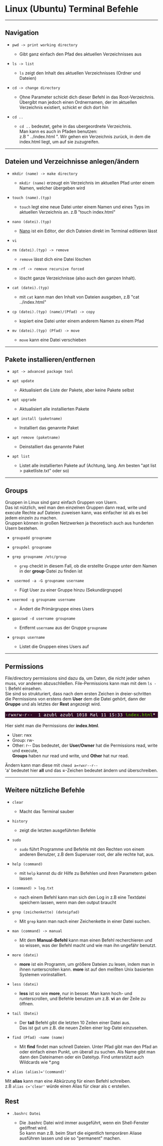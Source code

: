 # Linux (Ubuntu) Terminal Befehle

- - -

## Navigation

-     pwd -> print working directory
    - Gibt ganz einfach den Pfad des aktuellen Verzeichnisses aus
-     ls -> list
    - ```ls``` zeigt den Inhalt
      des aktuellen Verzeichnisses (Ordner und Dateien)
-     cd -> change directory
    - Ohne Parameter schickt dich dieser Befehl in das Root-Verzeichnis.\
      Übergibt man jedoch einen Ordnernamen,
      der im aktuellen Verzeichnis existiert,
      schickt er dich dort hin
-     cd ..
    - ```cd ..``` bedeutet, gehe in das ubergeordnete Verzeichnis.\
      Man kann es auch in Pfaden benutzen:\
      z.B " ../index.html ".
      Wir gehen ein Verzeichnis zurück,
      in dem die index.html liegt, um auf sie zuzugreifen.

- - -

## Dateien und Verzeichnisse anlegen/ändern

-     mkdir (name) -> make directory
    - ```mkdir (name)``` erzeugt ein Verzeichnis im aktuellen Pfad unter einem Namen,
      welcher übergeben wird
-     touch (name).(typ)
    - ```touch``` legt eine neue Datei unter einem Namen
      und eines Typs im aktuellen Verzeichnis an.
      z.B "touch index.html"
-     nano (datei).(typ)
    - [Nano](https://www.nano-editor.org/) ist ein Editor, der dich Dateien
      direkt im Terminal editieren lässt
-     vi

-     rm (datei).(typ) -> remove
    - ```remove``` lässt dich eine Datei löschen
-     rm -rf -> remove recursive forced
    - löscht ganze Verzeichnisse (also auch den ganzen Inhalt).
-     cat (datei).(typ)
    - mit ```cat``` kann man den Inhalt von Dateien ausgeben, z.B "cat ../index.html"
-     cp (datei).(typ) (name)/(Pfad) -> copy
    - kopiert eine Datei unter einem anderem Namen zu einem Pfad
-     mv (datei).(typ) (Pfad) -> move
    - ```move``` kann eine Datei verschieben

- - -

## Pakete installieren/entfernen

-     apt -> advanced package tool
-     apt update
    - Aktualisiert die Liste der Pakete, aber keine Pakete selbst
-     apt upgrade
    - Aktualisiert alle installierten Pakete
-     apt install (paketname)
    - Installiert das genannte Paket
-     apt remove (paketname)
    - Deinstalliert das genannte Paket
-     apt list
    - Listet alle installierten Pakete auf
      (Achtung, lang. Am besten "apt list > paketliste.txt" oder so)

- - -

## Groups

Gruppen in Linux sind ganz einfach Gruppen von Usern.\
Das ist nützlich, weil man den einzelnen Gruppen dann
read, write und execute Rechte auf Dateien zuweisen kann, was einfacher ist als
es bei jedem einzeln zu machen.\
Gruppen können in großen Netzwerken
ja theoretisch auch aus hunderten Usern bestehen.

-     groupadd groupname
-     groupdel groupname
-     grep groupname /etc/group
    - ```grep``` checkt in diesem Fall, ob die erstellte Gruppe unter dem Namen
      in der **group**-Datei zu finden ist
-      usermod -a -G groupname username
    - Fügt User zu einer Gruppe hinzu (Sekundärgruppe)
-     usermod -g groupname username
    - Ändert die Primärgruppe eines Users
-     gpasswd -d username groupname
    - Entfernt ```username``` aus der Gruppe ```groupname```
-     groups username
    - Listet die Gruppen eines Users auf

- - -

## Permissions

File/directory permissions sind dazu da, um Daten, die nicht jeder sehen muss,
vor anderen abzuschließen.
File-Permissions kann man mit dem ```ls -l``` Befehl einsehen.\
Sie sind so strukturiert, dass nach dem ersten Zeichen in dreier-schritten
die Permissions von erstens dem **User** dem die Datei gehört, dann der **Gruppe** und als letztes der **Rest** angezeigt wird.\
\
![permissions](../imgs/markdown/permissions%20example.png)

Hier sieht man die Permissions der **index.html**.
- User: rwx
- Group: rw-
- Other: r--
Das bedeutet, der **User/Owner** hat die Permissions read, write und execute,\
**Groups** haben nur read und write, und **Other** hat nur read.

Ändern kann man diese mit ```chmod a=rwxr--r--```\
'a' bedeutet hier **all** und das **=**-Zeichen bedeutet ändern und überschreiben.

- - -

## Weitere nützliche Befehle

-     clear
    - Macht das Terminal sauber
-     history
    - zeigt die letzten ausgeführten Befehle
-     sudo
    - ```sudo``` führt Programme und Befehle mit den Rechten
      von einem anderen Benutzer,
      z.B dem Superuser root, der alle rechte hat, aus.
-     help (command)
    - mit ```help``` kannst du dir Hilfe zu Befehlen
      und ihren Parametern geben lassen
-     (command) > log.txt
    - nach einem Befehl kann man sich den Log in z.B eine Textdatei
      speichern lassen, wenn man den output braucht
-     grep (zeichenkette) (dateipfad)
    - Mit ```grep``` kann man nach einer Zeichenkette in einer Datei suchen.

-     man (command) -> manual
  - Mit dem **Manual-Befehl** kann man einen Befehl recherchieren und so
  wissen, was der Befehl macht und wie man ihn ungefähr benutzt.

-     more (datei)
  - **more** ist ein Programm, um größere Dateien zu lesen, indem man
  in ihnen runterscrollen kann. **more** ist auf den meißten Unix
  basierten Systemen vorinstalliert.
-     less (datei)
  - **less** ist so wie **more**, nur in besser. 
  Man kann hoch- und runterscrollen, und Befehle benutzen um z.B.
  **vi** an der Zeile zu öffnen.
-     tail (Datei)
    - Der **tail** Befehl gibt die letzten 10 Zeilen einer Datei aus.\
  Das ist gut um z.B. die neuen Zeilen einer log-Datei einzusehen.
-     find (Pfad) -name (name)
  - Mit **find** findet man schnell Dateien. Unter Pfad gibt man den Pfad an oder
  einfach einen Punkt, um überall zu suchen. Als Name gibt man dann den Dateinamen
  oder ein Dateityp. Find unterstützt auch Wildcards wie *.png
-     alias (alias)='(command)'
Mit **alias** kann man eine Abkürzung für einen Befehl schreiben.\
z.B ```alias c='clear'``` würde einen Alias für clear als c erstellen.

## Rest

-     .bashrc Datei
  - Die .bashrc Datei wird immer ausgeführt, wenn ein Shell-Fenster geöffnet wird.\
  So kann man z.B. beim Start die eigentlich temporären Aliase ausführen lassen
  und sie so "permanent" machen.